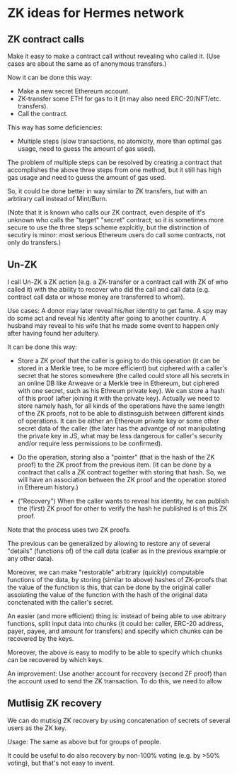 # ZK ideas for Hermes network

## ZK contract calls

Make it easy to make a contract call without revealing who called it. (Use cases are about the same as of anonymous transfers.)

Now it can be done this way:

- Make a new secret Ethereum account.
- ZK-transfer some ETH for gas to it (it may also need ERC-20/NFT/etc. transfers).
- Call the contract.

This way has some deficiencies:

- Multiple steps (slow transactions, no atomicity, more than optimal gas usage, need to guess the amount of gas used).

The problem of multiple steps can be resolved by creating a contract that accomplishes the above three steps from one method, but it still has high gas usage and need to guess the amount of gas used.

So, it could be done better in way similar to ZK transfers, but with an arbtirary call instead of Mint/Burn.

(Note that it is known who calls our ZK contract, even despite of it's unknown who calls the "target" "secret" contract; so it is sometimes more secure to use the three steps scheme explcitly, but the distrinction of secutiry is minor: most serious Ethereum users do call some contracts, not only do transfers.)

## Un-ZK

I call Un-ZK a ZK action (e.g. a ZK-transfer or a contract call with ZK of who called it) with the ability to recover who did the call and call data (e.g. contract call data or whose money are transferred to whom).

Use cases: A donor may later reveal his/her identity to get fame. A spy may do some act and reveal his identity after going to another country. A husband may reveal to his wife that he made some event to happen only after having found her adultery.

It can be done this way:

- Store a ZK proof that the caller is going to do this operation (it can be stored in a Merkle tree, to be more efficient) but ciphered with a caller's secret that he stores somewhere (the called could store all his secrets in an online DB like Arweave or a Merkle tree in Ethereum, but ciphered with one secret, such as his Ethreum private key). We can store a hash of this proof (after joining it with the private key). Actually we need to store namely hash, for all kinds of the operations have the same length of the ZK proofs, not to be able to distinsguish between different kinds of operations. It can be either an Ethereum private key or some other secret data of the caller (the later has the advantge of not manipulating the private key in JS, what may be less dangerous for caller's security and/or require less permissions to be confirmed).

- Do the operation, storing also a "pointer" (that is the hash of the ZK proof) to the ZK proof from the previous item. (It can be done by a contract that calls a ZK contract together with storing that hash. So, we will have an association between the ZK proof and the operation stored in Ethereum history.)

- ("Recovery") When the caller wants to reveal his identity, he can publish the (first) ZK proof for other to verify the hash he published is of this ZK proof.

Note that the process uses two ZK proofs.

The previous can be generalized by allowing to restore any of several "details" (functions of) of the call data (caller as in the previous example or any other data).

Moreover, we can make "restorable" arbitrary (quickly) computable functions of the data, by storing (similar to above) hashes of ZK-proofs that the value of the function is this, that can be done by the original caller assoiating the value of the function with the hash of the original data conctenated with the caller's secret.

An easier (and more efficient) thing is: instead of being able to use abitrary functions, split input data into chunks (it could be: caller, ERC-20 address, payer, payee, and amount for transfers) and specify which chunks can be recovered by the keys.

Moreover, the above is easy to modify to be able to specify which chunks can be recovered by which keys.

An improvement: Use another account for recovery (second ZF proof) than the account used to send the ZK transaction. To do this, we need to allow

## Mutlisig ZK recovery

We can do mutisig ZK recovery by using concatenation of secrets of several users as the ZK key.

Usage: The same as above but for groups of people.

It could be useful to do also recovery by non-100% voting (e.g. by >50% voting), but that's not easy to invent.
